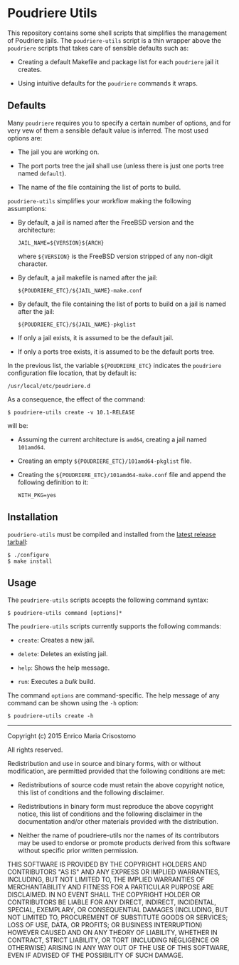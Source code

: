 Poudriere Utils
===============

This repository contains some shell scripts that simplifies the management of
Poudriere jails.  The `poudriere-utils` script is a thin wrapper above the
`poudriere` scripts that takes care of sensible defaults such as:

  * Creating a default Makefile and package list for each `poudriere` jail it
    creates.

  * Using intuitive defaults for the `poudriere` commands it wraps.

Defaults
--------

Many `poudriere` requires you to specify a certain number of options, and for
very vew of them a sensible default value is inferred.  The most used options
are:

  * The jail you are working on.

  * The port ports tree the jail shall use (unless there is just one ports tree
    named `default`).

  * The name of the file containing the list of ports to build.

`poudriere-utils` simplifies your workflow making the following assumptions:

  * By default, a jail is named after the FreeBSD version and the architecture:

        JAIL_NAME=${VERSION}${ARCH}

    where `${VERSION}` is the FreeBSD version stripped of any non-digit
    character.

  * By default, a jail makefile is named after the jail:

        ${POUDRIERE_ETC}/${JAIL_NAME}-make.conf

  * By default, the file containing the list of ports to build on a jail is
    named after the jail:

        ${POUDRIERE_ETC}/${JAIL_NAME}-pkglist

  * If only a jail exists, it is assumed to be the default jail.

  * If only a ports tree exists, it is assumed to be the default ports tree.

In the previous list, the variable `${POUDRIERE_ETC}` indicates the `poudriere`
configuration file location, that by default is:

    /usr/local/etc/poudriere.d

As a consequence, the effect of the command:

    $ poudriere-utils create -v 10.1-RELEASE

will be:

  * Assuming the current architecture is `amd64`, creating a jail named
    `101amd64`.

  * Creating an empty `${POUDRIERE_ETC}/101amd64-pkglist` file.

  * Creating the `${POUDRIERE_ETC}/101amd64-make.conf` file and append the
    following definition to it:

        WITH_PKG=yes

Installation
------------

`poudriere-utils` must be compiled and installed from the [latest release
tarball][latest]:

    $ ./configure
    $ make install

[latest]: https://github.com/emcrisostomo/poudriere-utils/releases/latest

Usage
-----

The `poudriere-utils` scripts accepts the following command syntax:

    $ poudriere-utils command [options]*

The `poudriere-utils` scripts currently supports the following commands:

  * `create`: Creates a new jail.

  * `delete`: Deletes an existing jail.

  * `help`: Shows the help message.

  * `run`: Executes a _bulk_ build.

The command `options` are command-specific.  The help message of any command can
be shown using the `-h` option:

    $ poudriere-utils create -h

----

Copyright (c) 2015 Enrico Maria Crisostomo

All rights reserved.

Redistribution and use in source and binary forms, with or without modification,
are permitted provided that the following conditions are met:

  * Redistributions of source code must retain the above copyright notice, this
    list of conditions and the following disclaimer.

  * Redistributions in binary form must reproduce the above copyright notice,
    this list of conditions and the following disclaimer in the documentation
    and/or other materials provided with the distribution.

  * Neither the name of poudriere-utils nor the names of its contributors may be
    used to endorse or promote products derived from this software without
    specific prior written permission.

THIS SOFTWARE IS PROVIDED BY THE COPYRIGHT HOLDERS AND CONTRIBUTORS "AS IS" AND
ANY EXPRESS OR IMPLIED WARRANTIES, INCLUDING, BUT NOT LIMITED TO, THE IMPLIED
WARRANTIES OF MERCHANTABILITY AND FITNESS FOR A PARTICULAR PURPOSE ARE
DISCLAIMED. IN NO EVENT SHALL THE COPYRIGHT HOLDER OR CONTRIBUTORS BE LIABLE FOR
ANY DIRECT, INDIRECT, INCIDENTAL, SPECIAL, EXEMPLARY, OR CONSEQUENTIAL DAMAGES
(INCLUDING, BUT NOT LIMITED TO, PROCUREMENT OF SUBSTITUTE GOODS OR SERVICES;
LOSS OF USE, DATA, OR PROFITS; OR BUSINESS INTERRUPTION) HOWEVER CAUSED AND ON
ANY THEORY OF LIABILITY, WHETHER IN CONTRACT, STRICT LIABILITY, OR TORT
(INCLUDING NEGLIGENCE OR OTHERWISE) ARISING IN ANY WAY OUT OF THE USE OF THIS
SOFTWARE, EVEN IF ADVISED OF THE POSSIBILITY OF SUCH DAMAGE.